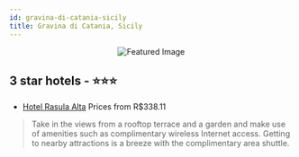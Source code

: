 ```yaml
---
id: gravina-di-catania-sicily
title: Gravina di Catania, Sicily
---
```


<center><img src="https://i.travelapi.com/hotels/15000000/14830000/14827300/14827293/f3b04275_z.jpg" alt="Featured Image" /></center>


##  3 star hotels - ⭐️⭐️⭐️

-    [Hotel Rasula Alta](https://us.hurb.com/hotels/gravina-di-catania/hotel-rasula-alta-JNP-JP521630?cmp=18055) Prices from R$338.11
   > Take in the views from a rooftop terrace and a garden and make use of amenities such as complimentary wireless Internet access. Getting to nearby attractions is a breeze with the complimentary area shuttle.
